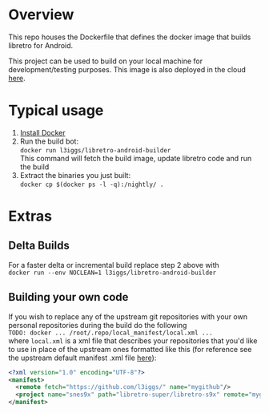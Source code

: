 # Overview
This repo houses the Dockerfile that defines the docker image that builds libretro for Android. 

This project can be used to build on your local machine for development/testing purposes. This image is also deployed in the cloud [here](https://registry.hub.docker.com/u/l3iggs/libretro-android-builder).

# Typical usage
1. [Install Docker](http://docs.docker.com/installation/)
1. Run the build bot:  
  `docker run l3iggs/libretro-android-builder`  
   This command will fetch the build image, update libretro code and run the build
1. Extract the binaries you just built:  
  `docker cp $(docker ps -l -q):/nightly/ .`

# Extras
## Delta Builds
For a faster delta or incremental build replace step 2 above with  
`docker run --env NOCLEAN=1 l3iggs/libretro-android-builder`

## Building your own code
If you wish to replace any of the upstream git repositories with your own personal repositories during the build do the following  
`TODO: docker ... /root/.repo/local_manifest/local.xml ...`  
where `local.xml` is a xml file that describes your repositories that you'd like to use in place of the upstream ones formatted like this (for reference see the upstream default manifest .xml file [here](https://github.com/libretro/libretro-manifest/blob/master/default.xml)):
```xml
<?xml version="1.0" encoding="UTF-8"?>
<manifest>
  <remote fetch="https://github.com/l3iggs/" name="mygithub"/>
  <project name="snes9x" path="libretro-super/libretro-s9x" remote="mygithub" />
</manifest>
```
